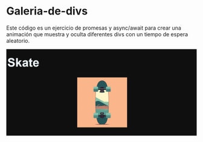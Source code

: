 # Galeria-de-divs
Este código es un ejercicio de promesas y async/await para crear una animación que muestra y oculta diferentes divs con un tiempo de espera aleatorio.

 <div style="display: flex; justify-content: center;">
        <img src="img/pagina.png" alt="">
 </div>
     
